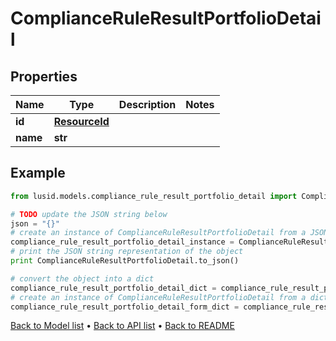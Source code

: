 # ComplianceRuleResultPortfolioDetail


## Properties
Name | Type | Description | Notes
------------ | ------------- | ------------- | -------------
**id** | [**ResourceId**](ResourceId.md) |  | 
**name** | **str** |  | 

## Example

```python
from lusid.models.compliance_rule_result_portfolio_detail import ComplianceRuleResultPortfolioDetail

# TODO update the JSON string below
json = "{}"
# create an instance of ComplianceRuleResultPortfolioDetail from a JSON string
compliance_rule_result_portfolio_detail_instance = ComplianceRuleResultPortfolioDetail.from_json(json)
# print the JSON string representation of the object
print ComplianceRuleResultPortfolioDetail.to_json()

# convert the object into a dict
compliance_rule_result_portfolio_detail_dict = compliance_rule_result_portfolio_detail_instance.to_dict()
# create an instance of ComplianceRuleResultPortfolioDetail from a dict
compliance_rule_result_portfolio_detail_form_dict = compliance_rule_result_portfolio_detail.from_dict(compliance_rule_result_portfolio_detail_dict)
```
[Back to Model list](../README.md#documentation-for-models) &#8226; [Back to API list](../README.md#documentation-for-api-endpoints) &#8226; [Back to README](../README.md)


